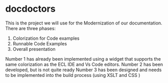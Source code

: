 # docdoctors
This is the project we will use for the Modernization of our documentation. 
There are three phases:
  1. Colorization for Code examples
  2. Runnable Code Examples
  3. Overall presentation

     
Number 1 has already been implemented using a widget that supports the same colorization as the ECL IDE and Vs Code editors.
Number 2 has been developed, but is not quite ready
Number 3 has been designed and needs to be implemented into the build process (using XSLT and CSS )

     
